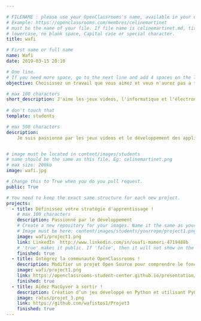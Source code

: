 ```yaml
---

# FILENAME : please use your OpenClassrooms's name, available in your url.
# Example: https://openclassrooms.com/membres/celinemartinet
# must be the name of your file. If file name is celinemartinet.md, title is celinemartinet.
# lowercase, no blank space, Capital case or special character.
title: wafi

# First name or full name
name: Wafi
date: 2019-03-15 20:10

# One line.
# If you need more space, go to the next line and add 4 spaces on the left, as in 'description'.
objective: Choisissez un travail que vous aimez et vous n'aurez pas a travaillez un       seul jour de votre vie "Confucius".

# max 100 characters
short_description: J'aime les jeux videos, l'informatique et l'électronique.
    
# don't touch that
template: students

# max 500 characters
description:
    Je suis passionné par les jeux videos et le développement des applications.


# image must be located in content/images/students
# name should be the same as this file. Eg: celinemartinet.png
# max size: 200ko
image: wafi.jpg

# Change this to True when you do you pull request.
public: True 

# You need to keep the exact same structure for each new project.
projects:
  - title: Définissez votre stratégie d'apprentissage !
    # max 100 characters
    description: Passionné par le développement 
    # Create a new repository for your images. Name it the same as your nickname and profile picture.
    # Image must be here: content/images/students/yourrepo/project1.png
    image: wafi/project1.png
    link: LinkedIn  http://www.linkedin.com/in/ouafi-mameri-4719488b
    # 'true' makes it public. If 'false', then it will not show on the website.
    finished: true
  - title: Intégrez la communauté OpenClassrooms !
    description: Modifier un projet Open Source pour comprendre le fonctionnement de Git, de Github et des pull requests.
    image: wafi/project1.png
    link: https://openclassrooms-student-center.github.io/presentation/students/wafi.html
    finished: true
  - title: Aidez MacGyver à sortir !
    description: Création d’un jeu développé en Python et utilisant PyGame.
    image: ratus/projet_3.png
    link: https://github.com/wafistos1/Projet3
    finished: true
---
```

